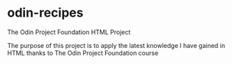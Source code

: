 # odin-recipes
The Odin Project Foundation HTML Project

The purpose of this project is to apply the latest knowledge I have gained in HTML thanks to The Odin Project Foundation course